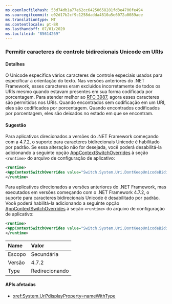 ```yaml
---
ms.openlocfilehash: 53d74db1a77e62cc64250658281fd3e4706fe494
ms.sourcegitcommit: e02d17b2cf9c1258dadda4810a5e6072a0089aee
ms.translationtype: MT
ms.contentlocale: pt-BR
ms.lasthandoff: 07/01/2020
ms.locfileid: "85614269"
---
```

### <a name="allow-unicode-bidirectional-control-characters-in-uris"></a>Permitir caracteres de controle bidirecionais Unicode em URIs

#### <a name="details"></a>Detalhes

O Unicode especifica vários caracteres de controle especiais usados para especificar a orientação do texto. Nas versões anteriores do .NET Framework, esses caracteres eram excluídos incorretamente de todos os URIs mesmo quando estavam presentes em sua forma codificada por porcentagem. Para atender melhor ao [RFC 3987](https://tools.ietf.org/html/rfc3987), agora esses caracteres são permitidos nos URIs. Quando encontrados sem codificação em um URI, eles são codificados por porcentagem. Quando encontrados codificados por porcentagem, eles são deixados no estado em que se encontram.

#### <a name="suggestion"></a>Sugestão

Para aplicativos direcionados a versões do .NET Framework começando com a 4.7.2, o suporte para caracteres bidirecionais Unicode é habilitado por padrão. Se essa alteração não for desejada, você poderá desabilitá-la adicionando a seguinte opção [AppContextSwitchOverrides](~/docs/framework/configure-apps/file-schema/runtime/appcontextswitchoverrides-element.md) à seção `<runtime>` do arquivo de configuração de aplicativo:

```xml
<runtime>
<AppContextSwitchOverrides value="Switch.System.Uri.DontKeepUnicodeBidiFormattingCharacters=true" />
</runtime>
```

Para aplicativos direcionados a versões anteriores do .NET Framework, mas executados em versões começando com o .NET Framework 4.7.2, o suporte para caracteres bidirecionais Unicode é desabilitado por padrão. Você poderá habilitá-la adicionando a seguinte opção [AppContextSwitchOverrides](~/docs/framework/configure-apps/file-schema/runtime/appcontextswitchoverrides-element.md) à seção `<runtime>` do arquivo de configuração de aplicativo:

```xml
<runtime>
<AppContextSwitchOverrides value="Switch.System.Uri.DontKeepUnicodeBidiFormattingCharacters=false" />
</runtime>
```

| Name    | Valor       |
|:--------|:------------|
| Escopo   | Secundária       |
| Versão | 4.7.2       |
| Type    | Redirecionando |

#### <a name="affected-apis"></a>APIs afetadas

- <xref:System.Uri?displayProperty=nameWithType>
